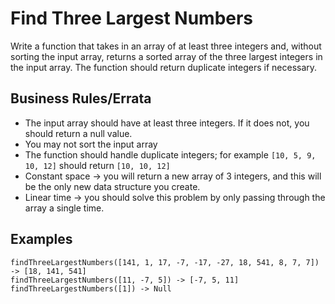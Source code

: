 # Find Three Largest Numbers

Write a function that takes in an array of at least three integers and, without sorting the input array, returns a sorted array of the three largest integers in the input array. The function should return duplicate integers if necessary.

## Business Rules/Errata

- The input array should have at least three integers. If it does not, you should return a null value.
- You may not sort the input array
- The function should handle duplicate integers; for example `[10, 5, 9, 10, 12]` should return `[10, 10, 12]`
- Constant space -> you will return a new array of 3 integers, and this will be the only new data structure you create.
- Linear time -> you should solve this problem by only passing through the array a single time.

## Examples

```
findThreeLargestNumbers([141, 1, 17, -7, -17, -27, 18, 541, 8, 7, 7]) -> [18, 141, 541]
findThreeLargestNumbers([11, -7, 5]) -> [-7, 5, 11]
findThreeLargestNumbers([1]) -> Null
```
